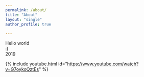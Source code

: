 ```yaml
---
permalink: /about/
title: "About"
layout: "single"
author_profile: true

---
```


Hello world   
:)  
2019  

{% include youtube.html id="https://www.youtube.com/watch?v=G7oykoQztEs" %}  

